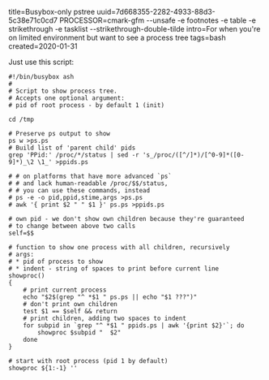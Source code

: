 title=Busybox-only pstree
uuid=7d668355-2282-4933-88d3-5c38e71c0cd7
PROCESSOR=cmark-gfm --unsafe -e footnotes -e table -e strikethrough -e tasklist --strikethrough-double-tilde
intro=For when you're on limited environment but want to see a process tree
tags=bash
created=2020-01-31

Just use this script:

	#!/bin/busybox ash
	#
	# Script to show process tree.
	# Accepts one optional argument:
	# pid of root process - by default 1 (init)

	cd /tmp

	# Preserve ps output to show
	ps w >ps.ps
	# Build list of 'parent child' pids
	grep 'PPid:' /proc/*/status | sed -r 's_/proc/([^/]*)/[^0-9]*([0-9]*)_\2 \1_' >ppids.ps

	# # on platforms that have more advanced `ps`
	# # and lack human-readable /proc/$$/status,
	# # you can use these commands, instead
	# ps -e -o pid,ppid,stime,args >ps.ps
	# awk '{ print $2 " " $1 }' ps.ps >ppids.ps

	# own pid - we don't show own children because they're guaranteed
	# to change between above two calls
	self=$$

	# function to show one process with all children, recursively
	# args:
	# * pid of process to show
	# * indent - string of spaces to print before current line
	showproc()
	{
		# print current process
		echo "$2$(grep "^ *$1 " ps.ps || echo "$1 ???")"
		# don't print own children
		test $1 == $self && return
		# print children, adding two spaces to indent
		for subpid in `grep "^ *$1 " ppids.ps | awk '{print $2}'`; do
			showproc $subpid "  $2"
		done
	}

	# start with root process (pid 1 by default)
	showproc ${1:-1} ''


<script src="/microlight.js"></script>
